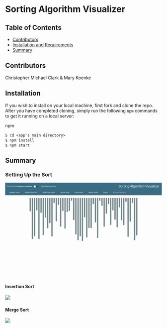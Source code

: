 # Sorting Algorithm Visualizer

## Table of Contents
* [Contributors](#contributors)
* [Installation and Requirements](#installation)
* [Summary](#summary)

## Contributors
Christopher Michael Clark   &   Mary Koenke

## Installation
If you wish to install on your local machine, first fork and clone the repo.
After you have completed cloning, simply run the following `npm` commands to get
it running on a local server:

npm
```
S cd <app's main directory>
$ npm install
$ npm start
```

## Summary

### Setting Up the Sort
<img src="./src/images/SetUp.gif" />


#### Insertion Sort
<img src="./src/images/InsertionSortRM.gif" />


#### Merge Sort
<img src="./src/images/MergeSortRM.gif" />




